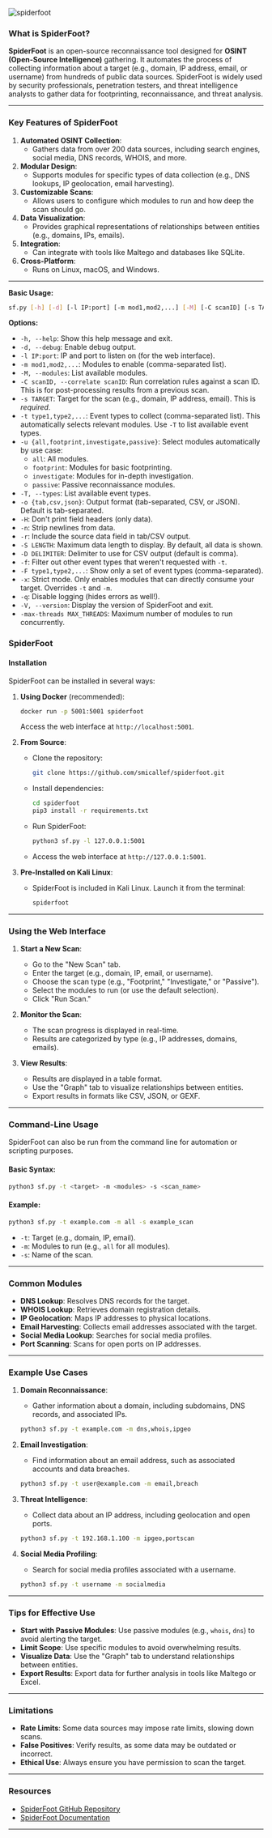 ![spiderfoot](https://github.com/aw-junaid/Kali-Linux/blob/main/Kali%20Linux%20Tools/Images/spiderfoot.png)

### What is **SpiderFoot**?

**SpiderFoot** is an open-source reconnaissance tool designed for **OSINT (Open-Source Intelligence)** gathering. It automates the process of collecting information about a target (e.g., domain, IP address, email, or username) from hundreds of public data sources. SpiderFoot is widely used by security professionals, penetration testers, and threat intelligence analysts to gather data for footprinting, reconnaissance, and threat analysis.

---

### **Key Features of SpiderFoot**
1. **Automated OSINT Collection**:
   - Gathers data from over 200 data sources, including search engines, social media, DNS records, WHOIS, and more.
2. **Modular Design**:
   - Supports modules for specific types of data collection (e.g., DNS lookups, IP geolocation, email harvesting).
3. **Customizable Scans**:
   - Allows users to configure which modules to run and how deep the scan should go.
4. **Data Visualization**:
   - Provides graphical representations of relationships between entities (e.g., domains, IPs, emails).
5. **Integration**:
   - Can integrate with tools like Maltego and databases like SQLite.
6. **Cross-Platform**:
   - Runs on Linux, macOS, and Windows.

---

**Basic Usage:**

```bash
sf.py [-h] [-d] [-l IP:port] [-m mod1,mod2,...] [-M] [-C scanID] [-s TARGET] [-t type1,type2,...] [-u {all,footprint,investigate,passive}] [-T] [-o {tab,csv,json}] [-H] [-n] [-r] [-S LENGTH] [-D DELIMITER] [-f] [-F type1,type2,...] [-x] [-q] [-V] [-max-threads MAX_THREADS]
```

**Options:**

* `-h, --help`: Show this help message and exit.
* `-d, --debug`: Enable debug output.
* `-l IP:port`: IP and port to listen on (for the web interface).
* `-m mod1,mod2,...`: Modules to enable (comma-separated list).
* `-M, --modules`: List available modules.
* `-C scanID, --correlate scanID`: Run correlation rules against a scan ID. This is for post-processing results from a previous scan.
* `-s TARGET`: Target for the scan (e.g., domain, IP address, email).  This is *required*.
* `-t type1,type2,...`: Event types to collect (comma-separated list). This automatically selects relevant modules.  Use `-T` to list available event types.
* `-u {all,footprint,investigate,passive}`: Select modules automatically by use case:
    * `all`: All modules.
    * `footprint`: Modules for basic footprinting.
    * `investigate`: Modules for in-depth investigation.
    * `passive`: Passive reconnaissance modules.
* `-T, --types`: List available event types.
* `-o {tab,csv,json}`: Output format (tab-separated, CSV, or JSON). Default is tab-separated.
* `-H`: Don't print field headers (only data).
* `-n`: Strip newlines from data.
* `-r`: Include the source data field in tab/CSV output.
* `-S LENGTH`: Maximum data length to display. By default, all data is shown.
* `-D DELIMITER`: Delimiter to use for CSV output (default is comma).
* `-f`: Filter out other event types that weren't requested with `-t`.
* `-F type1,type2,...`: Show only a set of event types (comma-separated).
* `-x`: Strict mode. Only enables modules that can directly consume your target. Overrides `-t` and `-m`.
* `-q`: Disable logging (hides errors as well!).
* `-V, --version`: Display the version of SpiderFoot and exit.
* `-max-threads MAX_THREADS`: Maximum number of modules to run concurrently.


### **SpiderFoot**

#### **Installation**
SpiderFoot can be installed in several ways:

1. **Using Docker** (recommended):
   ```bash
   docker run -p 5001:5001 spiderfoot
   ```
   Access the web interface at `http://localhost:5001`.

2. **From Source**:
   - Clone the repository:
     ```bash
     git clone https://github.com/smicallef/spiderfoot.git
     ```
   - Install dependencies:
     ```bash
     cd spiderfoot
     pip3 install -r requirements.txt
     ```
   - Run SpiderFoot:
     ```bash
     python3 sf.py -l 127.0.0.1:5001
     ```
   - Access the web interface at `http://127.0.0.1:5001`.

3. **Pre-Installed on Kali Linux**:
   - SpiderFoot is included in Kali Linux. Launch it from the terminal:
     ```bash
     spiderfoot
     ```

---

### **Using the Web Interface**
1. **Start a New Scan**:
   - Go to the "New Scan" tab.
   - Enter the target (e.g., domain, IP, email, or username).
   - Choose the scan type (e.g., "Footprint," "Investigate," or "Passive").
   - Select the modules to run (or use the default selection).
   - Click "Run Scan."

2. **Monitor the Scan**:
   - The scan progress is displayed in real-time.
   - Results are categorized by type (e.g., IP addresses, domains, emails).

3. **View Results**:
   - Results are displayed in a table format.
   - Use the "Graph" tab to visualize relationships between entities.
   - Export results in formats like CSV, JSON, or GEXF.

---

### **Command-Line Usage**
SpiderFoot can also be run from the command line for automation or scripting purposes.

#### Basic Syntax:
```bash
python3 sf.py -t <target> -m <modules> -s <scan_name>
```

#### Example:
```bash
python3 sf.py -t example.com -m all -s example_scan
```
- `-t`: Target (e.g., domain, IP, email).
- `-m`: Modules to run (e.g., `all` for all modules).
- `-s`: Name of the scan.

---

### **Common Modules**
- **DNS Lookup**: Resolves DNS records for the target.
- **WHOIS Lookup**: Retrieves domain registration details.
- **IP Geolocation**: Maps IP addresses to physical locations.
- **Email Harvesting**: Collects email addresses associated with the target.
- **Social Media Lookup**: Searches for social media profiles.
- **Port Scanning**: Scans for open ports on IP addresses.

---

### **Example Use Cases**
1. **Domain Reconnaissance**:
   - Gather information about a domain, including subdomains, DNS records, and associated IPs.
   ```bash
   python3 sf.py -t example.com -m dns,whois,ipgeo
   ```

2. **Email Investigation**:
   - Find information about an email address, such as associated accounts and data breaches.
   ```bash
   python3 sf.py -t user@example.com -m email,breach
   ```

3. **Threat Intelligence**:
   - Collect data about an IP address, including geolocation and open ports.
   ```bash
   python3 sf.py -t 192.168.1.100 -m ipgeo,portscan
   ```

4. **Social Media Profiling**:
   - Search for social media profiles associated with a username.
   ```bash
   python3 sf.py -t username -m socialmedia
   ```

---

### **Tips for Effective Use**
- **Start with Passive Modules**: Use passive modules (e.g., `whois`, `dns`) to avoid alerting the target.
- **Limit Scope**: Use specific modules to avoid overwhelming results.
- **Visualize Data**: Use the "Graph" tab to understand relationships between entities.
- **Export Results**: Export data for further analysis in tools like Maltego or Excel.

---

### **Limitations**
- **Rate Limits**: Some data sources may impose rate limits, slowing down scans.
- **False Positives**: Verify results, as some data may be outdated or incorrect.
- **Ethical Use**: Always ensure you have permission to scan the target.

---

### **Resources**
- [SpiderFoot GitHub Repository](https://github.com/smicallef/spiderfoot)
- [SpiderFoot Documentation](https://www.spiderfoot.net/documentation/)

---
